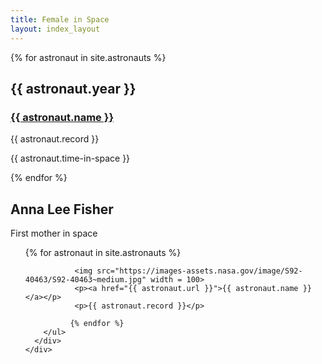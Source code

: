 ```yaml
---
title: Female in Space
layout: index_layout
---
```


<div class="main-container">
    {% for astronaut in site.astronauts %}
    <div class="text-wrapper">
        <div class="ait">
            <h2>{{ astronaut.year }}</h2>
            <h3><a href="{{ astronaut.url }}">{{ astronaut.name }}</a></h3>
            <p>{{ astronaut.record }}</p>
            <p>{{ astronaut.time-in-space }}</p>
        </div>
    </div>
    {% endfor %}
</div>




  <div class="timeline">
        <div class="container left">
            <div class="content">
              <h2>Anna Lee Fisher</h2>
              <p>First mother in space</p>
            </div>
        </div>
    <div class="container right">
        <div class="content">
        <ul>
              {% for astronaut in site.astronauts %}

               <img src="https://images-assets.nasa.gov/image/S92-40463/S92-40463~medium.jpg" width = 100>
               <p><a href="{{ astronaut.url }}">{{ astronaut.name }}</a></p>
               <p>{{ astronaut.record }}</p>

              {% endfor %}
        </ul>
      </div>
    </div>